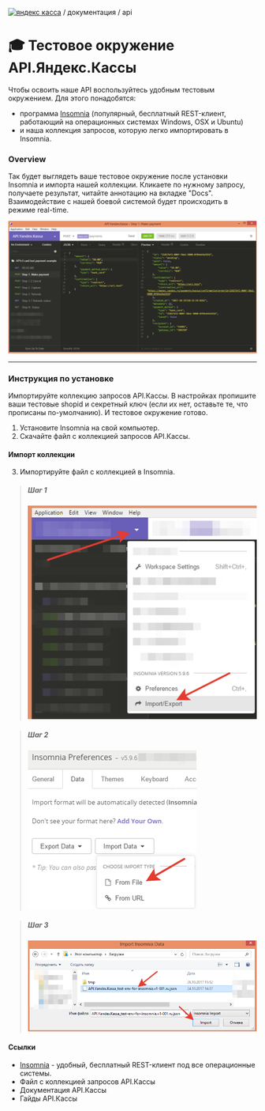 [![яндекс касса](/i/yakassalogo.png "Яндекс Касса")](https://kassa.yandex.ru) / документация / api

:mortar_board: Тестовое окружение API.Яндекс.Кассы
==================================================

Чтобы освоить наше API воспользуйтесь удобным тестовым окружением. Для этого понадобятся:
   * программа [Insomnia](https://insomnia.rest/) (популярный, бесплатный REST-клиент, работающий на операционных системах Windows, OSX и Ubuntu)
   * и наша коллекция запросов, которую легко импортировать в Insomnia.

### Overview

Так будет выглядеть ваше тестовое окружение после установки Insomnia и импорта нашей коллекции. Кликаете по нужному запросу, получаете результат, читайте аннотацию на вкладке "Docs". Взаимодействие с нашей боевой системой будет происходить в режиме real-time.

![пример тестового окружения для тестирования API.Яндекс.Кассы в REST клиенте Insomnia](/checkout-api/sample/rest/insomnia/api.yandex.checkout.insomnia-sample.png "пример тестового окружения для тестирования API.Яндекс.Кассы в REST клиенте Insomnia")

---

### Инструкция по установке

Импортируйте коллекцию запросов API.Кассы. В настройках пропишите ваши тестовые shopid и секретный ключ (если их нет, оставьте те, что прописаны по-умолчанию). И тестовое окружение готово.

1. Установите Insomnia на свой компьютер. 
2. Скачайте файл с коллекцией запросов API.Кассы.

#### Импорт коллекции
3. Импортируйте файл с коллекцией в Insomnia.

> ##### Шаг 1
> ![Insomnia import step1](/checkout-api/sample/rest/insomnia/insomnia-import-step1.png "Insomnia import step1")

> ##### Шаг 2
> ![Insomnia import step2](/checkout-api/sample/rest/insomnia/insomnia-import-step2.png "Insomnia import step2")

> ##### Шаг 3
> ![Insomnia import step3](/checkout-api/sample/rest/insomnia/insomnia-import-step3.png "Insomnia import step3")

#### Ссылки
* [Insomnia](https://insomnia.rest/) - удобный, бесплатный REST-клиент под все операционные системы.
* Файл с коллекцией запросов API.Кассы
* Документация API.Кассы
* Гайды API.Кассы
